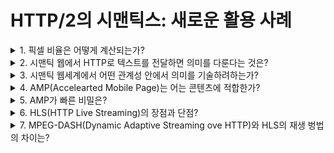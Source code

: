 # HTTP/2의 시맨틱스: 새로운 활용 사례


<details>
   <summary>
      1. 픽셀 비율은 어떻게 계산되는가?
   </summary>

   * 논리 해상도와 물리해상도의 비율
</details>

<details>
   <summary>
      2. 시맨틱 웹에서 HTTP로 텍스트를 전달하면 의미를 다룬다는 것은?
   </summary>

* 페이지에 포함된 정보를 분석해서 정보를 집약하거나 검색하는 과정을 사람 손을 거치지 않게 하는 것.
</details>

<details>
   <summary>
      3. 시맨틱 웹세계에서 어떤 관계성 안에서 의미를 기술하려하는가?
   </summary>

   - 주어
   - 술어
   - 목적어
   - 3개를 통틀어 트러플이라 지칭
</details>

<details>
   <summary>
      4. AMP(Accelearted Mobile Page)는 어는 콘텐츠에 적합한가?
   </summary>

   - 정적 웹 콘텐츠
     - 뉴스
     - 요리법
     - 영화목록
     - 제품 페이지
     - 리뷰 
     - 동영상
     - 블로그 
     - etc...
</details>

<details>
   <summary>
      5. AMP가 빠른 비밀은?
   </summary>

   - 크롤러 또는 스파이더가 AMP 페이지가 있는 것을 인식하면, 모든 내용을 구굴의 배포 전용 고속 캐시 서버(CDN: 콘텐츠 전송 네트워크)에 복사.
   - 페이지 구성을 고정화함으로써 페이지 로딩의 고속화를 달성
   - 페이지 구성이 고정화되므로 CDN 지원이 쉬어졌다.
   - 콘텐츠를 CDN 쪾에 업로드함으로써 자바스크립트 파일을 캐시에 올리기 쉬워졌다
   - 콘텐츠를 서버 쪽에 업로드할 때 태그를 수정해 고속화가 이루어졌다.
   ※각각의 기능들은 개별 기술이지만 서로 연동하여 작동한다 라잌 톱니바퀴.
</details>

<details>
   <summary>
      6. HLS(HTTP Live Streaming)의 장점과 단점?
   </summary>

   - 장점
   - 전세계 라우터가 지원하는 HTTP를 사용 할 수 있다.
   - 일반 웹서버와 동일한 서버 및 CDN을 사용 할 수 있다.
   - 단점
     - 청크별로 다운로드가 끝나지 앟으면, 재생이 시작되지 않으므로 지연이 발생.
     - 지원되지 않는 환경이 많다.
     - 콘텐츠 보호 DRM(Digital Rights Management)에 제약이 있다.
</details>

<details>
   <summary>
      7. MPEG-DASH(Dynamic Adaptive Streaming ove HTTP)와 HLS의 재생 벙법의 차이는?
   </summary>

  - HLS
     - 브라우저 자체에서 HLS의 .m3u8 파일을 해석해서 재생하는 시스템이 포함되있다.
     - 미디어 플레이어 프레임워크를 이용하여 브라우저 이외에서도 재상 할 수 있음.
   - MPEG-DASH
     - 데이터분석은 자바스크립트로
     - 동영상 재생은 브라우저의 고덱을 자바스크립트에서 다루는 API, HTML5 Media Source Extensions을 이용
</details>



